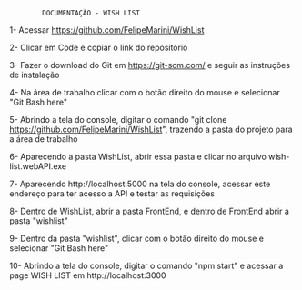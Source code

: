


			DOCUMENTAÇÃO - WISH LIST


1- Acessar https://github.com/FelipeMarini/WishList

2- Clicar em Code e copiar o link do repositório

3- Fazer o download do Git em https://git-scm.com/ e seguir as instruções de instalação

4- Na área de trabalho clicar com o botão direito do mouse e selecionar "Git Bash here"

5- Abrindo a tela do console, digitar o comando "git clone https://github.com/FelipeMarini/WishList", trazendo a pasta do projeto para a área de trabalho 

6- Aparecendo a pasta WishList, abrir essa pasta e clicar no arquivo wish-list.webAPI.exe

7- Aparecendo http://localhost:5000 na tela do console, acessar este endereço para ter acesso a API e testar as requisições 

8- Dentro de WishList, abrir a pasta FrontEnd, e dentro de FrontEnd abrir a pasta "wishlist"

9- Dentro da pasta "wishlist", clicar com o botão direito do mouse e selecionar "Git Bash here"

10- Abrindo a tela do console, digitar o comando "npm start" e acessar a page WISH LIST em http://localhost:3000
   
